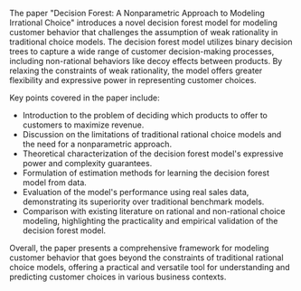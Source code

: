 The paper "Decision Forest: A Nonparametric Approach to Modeling Irrational Choice" introduces a novel decision forest model for modeling customer behavior that challenges the assumption of weak rationality in traditional choice models. The decision forest model utilizes binary decision trees to capture a wide range of customer decision-making processes, including non-rational behaviors like decoy effects between products. By relaxing the constraints of weak rationality, the model offers greater flexibility and expressive power in representing customer choices.

Key points covered in the paper include:
- Introduction to the problem of deciding which products to offer to customers to maximize revenue.
- Discussion on the limitations of traditional rational choice models and the need for a nonparametric approach.
- Theoretical characterization of the decision forest model's expressive power and complexity guarantees.
- Formulation of estimation methods for learning the decision forest model from data.
- Evaluation of the model's performance using real sales data, demonstrating its superiority over traditional benchmark models.
- Comparison with existing literature on rational and non-rational choice modeling, highlighting the practicality and empirical validation of the decision forest model.

Overall, the paper presents a comprehensive framework for modeling customer behavior that goes beyond the constraints of traditional rational choice models, offering a practical and versatile tool for understanding and predicting customer choices in various business contexts.
